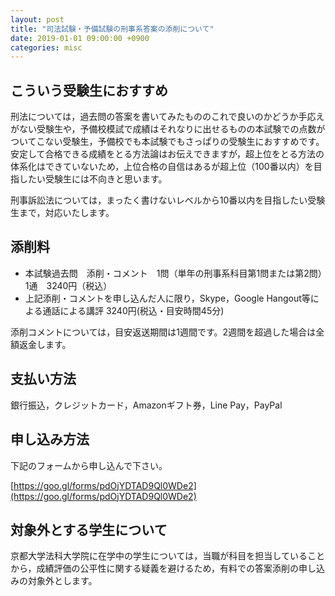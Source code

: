 ```yaml
---
layout: post
title: "司法試験・予備試験の刑事系答案の添削について"
date: 2019-01-01 09:00:00 +0900
categories: misc
---
```


## こういう受験生におすすめ
刑法については，過去問の答案を書いてみたもののこれで良いのかどうか手応えがない受験生や，予備校模試で成績はそれなりに出せるものの本試験での点数がついてこない受験生，予備校でも本試験でもさっぱりの受験生におすすめです。安定して合格できる成績をとる方法論はお伝えできますが，超上位をとる方法の体系化はできていないため，上位合格の自信はあるが超上位（100番以内）を目指したい受験生には不向きと思います。

刑事訴訟法については，まったく書けないレベルから10番以内を目指したい受験生まで，対応いたします。

## 添削料
- 本試験過去問　添削・コメント　1問（単年の刑事系科目第1問または第2問）　1通　3240円（税込）
- 上記添削・コメントを申し込んだ人に限り，Skype，Google Hangout等による通話による講評 3240円(税込・目安時間45分)

添削コメントについては，目安返送期間は1週間です。2週間を超過した場合は全額返金します。

## 支払い方法
銀行振込，クレジットカード，Amazonギフト券，Line Pay，PayPal

## 申し込み方法
下記のフォームから申し込んで下さい。

[https://goo.gl/forms/pdOjYDTAD9Ql0WDe2](https://goo.gl/forms/pdOjYDTAD9Ql0WDe2)

## 対象外とする学生について
京都大学法科大学院に在学中の学生については，当職が科目を担当していることから，成績評価の公平性に関する疑義を避けるため，有料での答案添削の申し込みの対象外とします。

